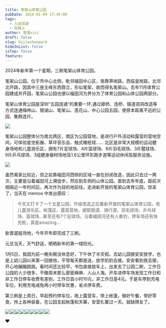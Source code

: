 ```yaml
---
title: 笔架山体育公园
pubDate: 2024-01-09 17:45:00
tags:
  - 人间流浪
  - 在路上
author: 落落vici
draft: false
slug: bijiashanpark
hideInList: false
isTop: false
feature:
---
```

2024年新年第一个星期，三刷笔架山体育公园。

笔架山公园，位于市中心北侧，毗邻福田中心区，南靠笋岗路，西临皇岗路，北邻北环路，因其中三座主峰东西鼎立，形似笔架，故而得名笔架山。去年11月体育公园建成并开园，笔架山公园也便以福田河为界分为了体育公园和山体公园两部分。

笔架山体育公园是深圳“五园连通”的重要一环,通过廊桥、连桥、隧道涵洞改造等方式连通梅林山、银湖山、笔架山、莲花山、中心公园五园，使原本距离不远的公园、集群连片。

![](https://img.hux.ink/image/2024/01/fivepark.jpg)

笔架山公园整体分为南北两区，南区为公园营地，是进行户外活动和露营的营地空间，可体验星空影展、草坪音乐会、触式橄榄球…… 北区是非常大规模的运动健身场地和儿童游乐区，拥有7片足球场、4片篮球场、6片羽毛球场、3片毽球场、9片乒乓球场、3组健身器材场地及1.6公里环形跑步道等运动休闲及服务设施。

![](https://img.hux.ink/image/2024/01/bijiashanpark-01.gif)

虽然离家比较近，但之前靠福田河西侧的区域一直在封闭改造，因此只去过一两次，主要是沿着福田河上溯徒步，然后到东侧的山体公园。直到去年年底，距前次相隔近一年时间后，再次作为目的地前往。走进新开放的笔架山体育公园，惊呆了，当天在 memos 中发出感叹：
> 今天又打卡了一个五星公园，升级改造之后重新开放的笔架山体育公园，有儿童游乐区、帐篷区、露营营地、塑胶跑道、骑行道、羽毛球场、乒乓球场、篮球场…甚至还有7个足球场，沿着福田河还有人垂钓，停车场还有快充桩，真是amazing…

新晋遛娃场地，今年开年即完成了三刷。

元旦当天，天气舒适，晒晒新年的第一缕阳光。

1月5日，我因为前一晚失眠没休息好，下午休了半天假。去幼儿园接安安放学，也是上幼儿园以来第一回接他，平常每天都是送，放学奶奶去接。安安看到我去接，开心地蹦蹦跳跳。看时间还比较早，书包直接放车上，出发去了公园二刷，工作日公园的人少很多，不像周末那么密密麻麻、人山人海。开车进停车场发现工作日和非工作日停车收费有差别，工作日首小时10元，非工作日是4元。于是车停到充电车位，利用充电减免两小时停车优惠，省点停车费。

第三刷是上周日，早起预约停车位，拖上露营车，带上帐篷，做好午餐，带好零食，拎上各种装备，在公园支起帐篷和天幕，安营扎寨过一天。就缺牌友了。

<gallery>![](https://img.hux.ink/image/2024/01/bijiashanpark-02.jpg)![](https://img.hux.ink/image/2024/01/bijiashanpark-04.jpg)![](https://img.hux.ink/image/2024/01/bijiashanpark-05.jpg)![](https://img.hux.ink/image/2024/01/bijiashanpark-06.jpg)![](https://img.hux.ink/image/2024/01/bijiashanpark-07.jpg)![](https://img.hux.ink/image/2024/01/bijiashanpark-09.jpg)![](https://img.hux.ink/image/2024/01/bijiashanpark-10.jpg)![](https://img.hux.ink/image/2024/01/bijiashanpark-12.jpg)![](https://img.hux.ink/image/2024/01/bijiashanpark-13.jpg)<gallery>


❤